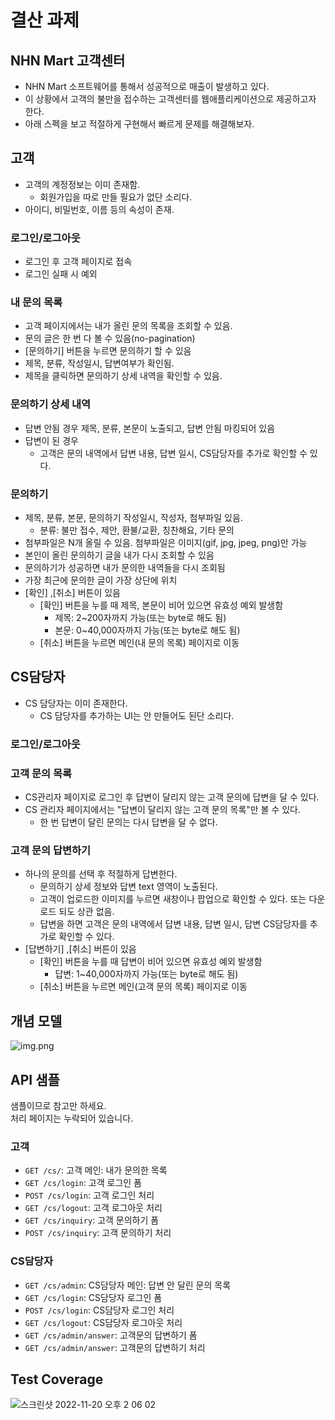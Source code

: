 # 결산 과제
## NHN Mart 고객센터
- NHN Mart 소프트웨어를 통해서 성공적으로 매출이 발생하고 있다.
- 이 상황에서 고객의 불만을 접수하는 고객센터를 웹애플리케이션으로 제공하고자 한다.
- 아래 스펙을 보고 적절하게 구현해서 빠르게 문제를 해결해보자.

## 고객
- 고객의 계정정보는 이미 존재함.
  - 회원가입을 따로 만들 필요가 없단 소리다.
- 아이디, 비밀번호, 이름 등의 속성이 존재.

### 로그인/로그아웃
- 로그인 후 고객 페이지로 접속
- 로그인 실패 시 예외

### 내 문의 목록
- 고객 페이지에서는 내가 올린 문의 목록을 조회할 수 있음.
- 문의 글은 한 번 다 볼 수 있음(no-pagination)
- [문의하기] 버튼을 누르면 문의하기 할 수 있음
- 제목, 분류, 작성일시, 답변여부가 확인됨.
- 제목을 클릭하면 문의하기 상세 내역을 확인할 수 있음.

### 문의하기 상세 내역
- 답변 안됨 경우 제목, 분류, 본문이 노출되고, 답변 안됨 마킹되어 있음
- 답변이 된 경우
  - 고객은 문의 내역에서 답변 내용, 답변 일시, CS담당자를 추가로 확인할 수 있다.

### 문의하기
- 제목, 분류, 본문, 문의하기 작성일시, 작성자, 첨부파일 있음.
  - 분류: 불만 접수, 제안, 환불/교환, 칭찬해요, 기타 문의
- 첨부파일은 N개 올릴 수 있음. 첨부파일은 이미지(gif, jpg, jpeg, png)만 가능
- 본인이 올린 문의하기 글을 내가 다시 조회할 수 있음
- 문의하기가 성공하면 내가 문의한 내역들을 다시 조회됨
- 가장 최근에 문의한 글이 가장 상단에 위치
- [확인] ,[취소] 버튼이 있음
  - [확인] 버튼을 누를 때 제목, 본문이 비어 있으면 유효성 예외 발생함
    - 제목: 2~200자까지 가능(또는 byte로 해도 됨)
    - 본문: 0~40,000자까지 가능(또는 byte로 해도 됨)
  - [취소] 버튼을 누르면 메인(내 문의 목록) 페이지로 이동

## CS담당자
- CS 담당자는 이미 존재한다.
  - CS 담당자를 추가하는 UI는 안 만들어도 된단 소리다.

### 로그인/로그아웃

### 고객 문의 목록
- CS관리자 페이지로 로그인 후 답변이 달리지 않는 고객 문의에 답변을 달 수 있다.
- CS 관리자 페이지에서는 "답변이 달리지 않는 고객 문의 목록"만 볼 수 있다.
  - 한 번 답변이 달린 문의는 다시 답변을 달 수 없다.

### 고객 문의 답변하기
- 하나의 문의를 선택 후 적절하게 답변한다.
  - 문의하기 상세 정보와 답변 text 영역이 노출된다.
  - 고객이 업로드한 이미지를 누르면 새창이나 팝업으로 확인할 수 있다. 또는 다운로드 되도 상관 없음.
  - 답변을 하면 고객은 문의 내역에서 답변 내용, 답변 일시, 답변 CS담당자를 추가로 확인할 수 있다.
- [답변하기] ,[취소] 버튼이 있음
  - [확인] 버튼을 누를 때 답변이 비어 있으면 유효성 예외 발생함
    - 답변: 1~40,000자까지 가능(또는 byte로 해도 됨)
  - [취소] 버튼을 누르면 메인(고객 문의 목록) 페이지로 이동

## 개념 모델
![img.png](img.png)

## API 샘플
샘플이므로 참고만 하세요.  
처리 페이지는 누락되어 있습니다.

### 고객
- `GET /cs/`: 고객 메인: 내가 문의한 목록
- `GET /cs/login`: 고객 로그인 폼
- `POST /cs/login`: 고객 로그인 처리
- `GET /cs/logout`: 고객 로그아웃 처리
- `GET /cs/inquiry`: 고객 문의하기 폼
- `POST /cs/inquiry`: 고객 문의하기 처리

### CS담당자
- `GET /cs/admin`: CS담당자 메인: 답변 안 달린 문의 목록
- `GET /cs/login`: CS담당자 로그인 폼
- `POST /cs/login`: CS담당자 로그인 처리
- `GET /cs/logout`: CS담당자 로그아웃 처리
- `GET /cs/admin/answer`: 고객문의 답변하기 폼
- `GET /cs/admin/answer`: 고객문의 답변하기 처리

## Test Coverage
![스크린샷 2022-11-20 오후 2 06 02](https://user-images.githubusercontent.com/60968342/202887205-3fc31357-7928-4d1a-8a4a-a9631427bede.png)